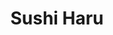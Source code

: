 ---
layout: place
title: "Sushi Haru"
permalink: /missouri/kansas-city/sushi-haru.html
stateAbbr: MO
stateName: Missouri
cityName: Kansas City
seo:
  name: "Sushi Haru"
  type: Restaurant
  links: https://www.sushiharukc.com/#/
description: "Shopping-center sushi joint with a big menu of hand rolls, sashimi, maki & nigiri, plus bento boxes. Sushi Haru serves delicious sushi in Kansas City, Missouri. Try fresh Japanese dishes for a great dining experience. Available for takeout, delivery, lunch, and dinner."
place_id: ChIJwcoaa3zCwIcRHFISp46EU1M
photos:
  - name: >-
      places/ChIJwcoaa3zCwIcRHFISp46EU1M/photos/AeeoHcLTlyb02JHhnenTyYCExNfu5QYfiPpmypahEn5wKM3qCiVZYwAel2EI0j9vW5uWKPVenI_1mac7n3xJe0p2t-9ErTdL3AOfL6UlDnRLvncp44JESamwgUJBH17NYGd58GBFq5UxZL50YK4Se5cyNxiHvZ1AHDWFWaf3_fnzPViDKqM14IF4HVlEQCRdawwXmza8gZYK_ndLDr34YuImeGmRFJlzHVBKCfd-oVecmVin2LxyaNDh4FUL3jRrgH3ffj7_fi-Bfg-lJgTfk_giOUxeABAiTKRv-dopVH6UPYsd8crfiL7y2sYNUCaLN8VF6tQqqbXRSIO_APn9QodkD87sN7JzQIsOHgbd9v1vgacaD7OwB08fVjSDnLUreFLS6gS_1X8ZP-DYxw-wXZkOc0hc62R2g6zMJW1sna35FDS_0A
    widthPx: 3024
    heightPx: 4032
    authorAttributions:
      - displayName: Jose Santiago
        uri: https://maps.google.com/maps/contrib/117623414487358497758
        photoUri: >-
          https://lh3.googleusercontent.com/a-/ALV-UjWdAefXOjrLORq-oFEVqt9cxUCB3iOtNaHDHe2JgVx1dFkxu2Aa=s100-p-k-no-mo
    flagContentUri: >-
      https://www.google.com/local/imagery/report/?cb_client=maps_api_places.places_api&image_key=!1e10!2sCIHM0ogKEICAgIDNmbOWEw&hl=en-US
    googleMapsUri: >-
      https://www.google.com/maps/place//data=!3m4!1e2!3m2!1sCIHM0ogKEICAgIDNmbOWEw!2e10!4m2!3m1!1s0x87c0c27c6b1acac1:0x5353848ea712521c
  - name: >-
      places/ChIJwcoaa3zCwIcRHFISp46EU1M/photos/AeeoHcKhW1Ho_QzArFSxqqXo6gPaGBF_raCIJrAOAi9tq_0v1XHWHdPS0g0ZqxCbS3zrv2uFnr05839SeFMN356pUGYgAtFDL8zfa6lzLyMBLDJbV1cGV3t3IN1At0D43kpb9mdS9isoljL0zbaSeFjCU5ApsYTJ3TKQKuSMxvyhN9J2Vam4B10lW7eXwz5KxGeoezolWIHbBB_kMqa6CDy43a-5xkMuyJne7LT4LKdR5py5tU7OqmdnKSaiYh7T2Pn5yjwaRUJVEBNCxTkebfwpsXXLMo__h7gGDvGzoduqI-KfxDZ768FoDpvfWExkGqXI5-bsH1Z68WGFJ8n33_-3VdHNEF-htDFZkAhW8rN-r_N1Put1RgipYTzcquLdFiLelR6dHsUWICcaxJj5pDs8-Fjli2UTzaOM3Qp_3Nc6nAb82udC
    widthPx: 4032
    heightPx: 3024
    authorAttributions:
      - displayName: Ethan Wolf
        uri: https://maps.google.com/maps/contrib/104118661340262953631
        photoUri: >-
          https://lh3.googleusercontent.com/a-/ALV-UjUTopW-1mxIMBpOAvCbnbvi8lm3O8D6PMyqPeavuNjm987Ecio=s100-p-k-no-mo
    flagContentUri: >-
      https://www.google.com/local/imagery/report/?cb_client=maps_api_places.places_api&image_key=!1e10!2sCIHM0ogKEICAgMDozMiKkAE&hl=en-US
    googleMapsUri: >-
      https://www.google.com/maps/place//data=!3m4!1e2!3m2!1sCIHM0ogKEICAgMDozMiKkAE!2e10!4m2!3m1!1s0x87c0c27c6b1acac1:0x5353848ea712521c
  - name: >-
      places/ChIJwcoaa3zCwIcRHFISp46EU1M/photos/AeeoHcJzat6LKWqwsJ3lcVyjXyQ7dPuY-POMRlG9RGucO2rjTkpcK2EmoW4wUB7oLCch4pCWPxcZtliDTb1XrisocLmU4qer6LZ-s8NeuUQHv5LglwFC7FEYAe5-wemC3GVo1raHC4dJmTNZgnvv6TKg_n59Hbys8JwwWOnMfDaB5HepwQEN0rf2ibhyz-bBffCksK2ySeV_sIsFsc2fiYtKAHhWzSKUsLpiHAMF8tqDaB_SSUjWKFVTbD4X78tiyr9oRffy2hwQM8E8KYFvjD5Mx35KzLlumEItTOP9F_oKpfQbgkTbhnHhsFbqrXuM-UW_1YLwWB6vzzveR4wv9UytEDGzgczIPBlrFjkOGSoCP2KfEoBbXH1PwXlh3gCOaPPxQaWbAJVEEXVY54hcZCI0pMr2eD1_2ccqct_eAXnZXS4
    widthPx: 3983
    heightPx: 2958
    authorAttributions:
      - displayName: Andrew
        uri: https://maps.google.com/maps/contrib/118409074465762247201
        photoUri: >-
          https://lh3.googleusercontent.com/a-/ALV-UjW9Z3PKh86stFOcG9HNkrgJ-99VeXW4SrqI2DxADKo1VyRFiCO8ZQ=s100-p-k-no-mo
    flagContentUri: >-
      https://www.google.com/local/imagery/report/?cb_client=maps_api_places.places_api&image_key=!1e10!2sCIHM0ogKEICAgIDj9tDcdw&hl=en-US
    googleMapsUri: >-
      https://www.google.com/maps/place//data=!3m4!1e2!3m2!1sCIHM0ogKEICAgIDj9tDcdw!2e10!4m2!3m1!1s0x87c0c27c6b1acac1:0x5353848ea712521c
  - name: >-
      places/ChIJwcoaa3zCwIcRHFISp46EU1M/photos/AeeoHcJacRkE3sVVQBJXA9D-kcpbJnWc9lRPejT1RV0bCUQTEGdtFHKLb7313LN8Qa-sShftlPbZfP_gtnDSDOlJgkGvsaWskdjCFzF2urmZVQLa18KsemAOXrS7iFA0jk-2MQ_nUPY-kj697suRwUM_vWlC519je2R-GO9CGHZwWB8yc153-gEjxbcxn65b9QMymBnAf6_vgeVmcYF4kUJxA0yKiPYfYnWAF5pYgvI1cAFE9olx_gaT3--ByotJ_89OADFd1TP_GBZ0WgBD4TtLHbQAP_O41v8f7Y6lEwgtlAuIC27Tn16UMfgSSzR0nmA2e9qK0pE3ZE1aAQ3kKoInd1W-r98Axn_Imz0irEEXtDcT15MwmVgCgigNzxbkWSchbvBSzUvxqoAbaAKy8lm_b3xnOv3RmPf7-ckclBB3W1CnJXQ
    widthPx: 3072
    heightPx: 3469
    authorAttributions:
      - displayName: Andrew
        uri: https://maps.google.com/maps/contrib/118409074465762247201
        photoUri: >-
          https://lh3.googleusercontent.com/a-/ALV-UjW9Z3PKh86stFOcG9HNkrgJ-99VeXW4SrqI2DxADKo1VyRFiCO8ZQ=s100-p-k-no-mo
    flagContentUri: >-
      https://www.google.com/local/imagery/report/?cb_client=maps_api_places.places_api&image_key=!1e10!2sCIHM0ogKEICAgIDj9tDctwE&hl=en-US
    googleMapsUri: >-
      https://www.google.com/maps/place//data=!3m4!1e2!3m2!1sCIHM0ogKEICAgIDj9tDctwE!2e10!4m2!3m1!1s0x87c0c27c6b1acac1:0x5353848ea712521c
  - name: >-
      places/ChIJwcoaa3zCwIcRHFISp46EU1M/photos/AeeoHcLHbw5iFYTZeskkH1w0VaOfT2KmdCIu6nZsMnw8Dj2PfgGQ5bQzEPNV2LwLzhWmxqLJHJfEMAEySzCo5_CHASMqIkQPhT8NgCin4_VkkcGLsWVyzy82x7TFgGgGCURRBKOox-ezLq8siwJ0-vf9lbheZAYFu9FKuj0HBX5Htag7qUmwiPs7C7wwL93Ndm1Cr2sD8UEeBuZhZsJ3hGiEQCZB970XTO8W49EQAUSy6MrcLbMQkKTLKnX_b3PYKK0th6IfUj2hJBIawwlGQbUaMpmyrWv3TbWosnRH8PHaKZ1RuGJZnTLQjJApIw6WyhJsd8ixGZg8x_74q8qM2T1kd6vgEC12Y646B7sPgV4wLJQtQBjcIgj1oi2hFpCZySgqfZlECgwPr1B8eCsSZof69BeyS2fGo4MLGY8mdkQ4arcaww
    widthPx: 3024
    heightPx: 4032
    authorAttributions:
      - displayName: Jim B
        uri: https://maps.google.com/maps/contrib/118237789055746180476
        photoUri: >-
          https://lh3.googleusercontent.com/a-/ALV-UjXLVlh315ic6RqGbQRmZZLp8fSlcnRyeaJlaJtLvC185gJ6E1pgZg=s100-p-k-no-mo
    flagContentUri: >-
      https://www.google.com/local/imagery/report/?cb_client=maps_api_places.places_api&image_key=!1e10!2sCIHM0ogKEICAgICL7LCuSA&hl=en-US
    googleMapsUri: >-
      https://www.google.com/maps/place//data=!3m4!1e2!3m2!1sCIHM0ogKEICAgICL7LCuSA!2e10!4m2!3m1!1s0x87c0c27c6b1acac1:0x5353848ea712521c
  - name: >-
      places/ChIJwcoaa3zCwIcRHFISp46EU1M/photos/AeeoHcLkBvMVt05ihR1clHGslx6CurgbfjKqTzLFpcN620OZbHSfO5MaVt9NM657GrGRmtgIfnpcUlRgzFIMZd8IXekfqXLY7lrzPanzowVI9xtNpOZ8nc3SvQM2neA-CLT1uo2u7LP55SRylksgHxqk4qOxKc1tmZBgCtA_NbEf5KIIFaGc3U_4lSAnhs_JHuIo-RlqwftEESL2HNCaVYjl8gIdLNH6u9W2aMjmfZhyKfZj0-3RhICRgiBO0iHG8tyZ6CMESVpTzGX4Ca4RNrF74fODuJQn4YBKLJ8tZaIIhknypY3N3BeOFRo6OGIhCzU53Z9oqb4LnkUUXPdxSoZ-RsHX4zNDbEktS6vniUMLzlvKFkUJZhkjp6l5TVnVNksn79jGuptxM-OZfaRwGX35EuffnqiFwgT4296E0xjHKEUVqJTi
    widthPx: 3072
    heightPx: 3270
    authorAttributions:
      - displayName: Andrew
        uri: https://maps.google.com/maps/contrib/118409074465762247201
        photoUri: >-
          https://lh3.googleusercontent.com/a-/ALV-UjW9Z3PKh86stFOcG9HNkrgJ-99VeXW4SrqI2DxADKo1VyRFiCO8ZQ=s100-p-k-no-mo
    flagContentUri: >-
      https://www.google.com/local/imagery/report/?cb_client=maps_api_places.places_api&image_key=!1e10!2sCIHM0ogKEICAgIDj9tDclwE&hl=en-US
    googleMapsUri: >-
      https://www.google.com/maps/place//data=!3m4!1e2!3m2!1sCIHM0ogKEICAgIDj9tDclwE!2e10!4m2!3m1!1s0x87c0c27c6b1acac1:0x5353848ea712521c
  - name: >-
      places/ChIJwcoaa3zCwIcRHFISp46EU1M/photos/AeeoHcKb1UQnismpg2eeQVEB0FmZe0IMhHGS9U3j7qDhXeeEoAASNVzJlt2vYKXJEkpMHkE9-uzvYnlDnTVW5VrWmtqXeJRPsrfxy2EP3bMbyLFR6TcL3-ajxGeRTUriZQA7JFzuvlTKtr3ACB7B1s0085q4b5_SogSwnn4QhkB8jUlJXuUOU2aR_4Xd0YxS-Gs_WV4MFxgh2UqblLdbAI51I767GkBhOsH9DNpOvkkQYTzR5NyycexUuL985LGa8KiPtnd5t8CTNR3cBS9kMrIDcvU3OT5vYEK0hHskP4o-atO-XbHwUDp8zWFl79yWq0zEX4iO6AR4Ujipnw9v6J1pSvdAPiqiI7v5VzROzvT5t3dpRPUUdCDIPa7kgM2oYJMM6Mr7U3Tnn2p4p6_K3TRKxSUMAfdP0Wk6yyTMeswMlQ8ypw
    widthPx: 4032
    heightPx: 3024
    authorAttributions:
      - displayName: Sarah Gonzalez
        uri: https://maps.google.com/maps/contrib/101315465100908224140
        photoUri: >-
          https://lh3.googleusercontent.com/a-/ALV-UjU766LUIkJ3ooFCczXXYywlipV11q1Pg0qk2KuJ5cvVnBOe00cDww=s100-p-k-no-mo
    flagContentUri: >-
      https://www.google.com/local/imagery/report/?cb_client=maps_api_places.places_api&image_key=!1e10!2sCIHM0ogKEICAgICMrM6DVQ&hl=en-US
    googleMapsUri: >-
      https://www.google.com/maps/place//data=!3m4!1e2!3m2!1sCIHM0ogKEICAgICMrM6DVQ!2e10!4m2!3m1!1s0x87c0c27c6b1acac1:0x5353848ea712521c
  - name: >-
      places/ChIJwcoaa3zCwIcRHFISp46EU1M/photos/AeeoHcJi13AqBE6Hvo_JSk9chGBLU3OUXp9vOPqKdT3C8t34uch71pFHRWZjMgGRSviH-9hn83evY4YCflkvz_wO5AoQQ5McrKLs03o0a8Vz2F60x3hHsp06GLxwWnSEtkcpBEIJCF-YTuq-2KdsTgLICJEqg10TT-GBvx-RdxIus3Ky83uWPEq2EegKolQzCFoeFs2khzi5Iu1q1xDn8IHYGRpVeLEyhXsl4MO3zmvQy0v3Nmw9U1KzRKHi4F75_ANqOdl7axiIroD-9GZ3iBSR2fhedB7RqLAEv9gz5IWFXivVEdKX5Nmdx3AxknYcrUncuwXxSWFf986NzS4TS6DkiVVr-nSggWHif9kPuMPSBajbcCK-GVaEUwihXp6aY39qcbMBxB7vLYJguy3xKZ6GHqpKI56tnIq-dDtMFnZkyklOSA
    widthPx: 3024
    heightPx: 4032
    authorAttributions:
      - displayName: Jim B
        uri: https://maps.google.com/maps/contrib/118237789055746180476
        photoUri: >-
          https://lh3.googleusercontent.com/a-/ALV-UjXLVlh315ic6RqGbQRmZZLp8fSlcnRyeaJlaJtLvC185gJ6E1pgZg=s100-p-k-no-mo
    flagContentUri: >-
      https://www.google.com/local/imagery/report/?cb_client=maps_api_places.places_api&image_key=!1e10!2sCIHM0ogKEICAgIDniN26DA&hl=en-US
    googleMapsUri: >-
      https://www.google.com/maps/place//data=!3m4!1e2!3m2!1sCIHM0ogKEICAgIDniN26DA!2e10!4m2!3m1!1s0x87c0c27c6b1acac1:0x5353848ea712521c
  - name: >-
      places/ChIJwcoaa3zCwIcRHFISp46EU1M/photos/AeeoHcITJwrcnV8Pxt-4OR3d5z9knJTRAjvfyd7-Rsv_KqQr40NjFotVqOgiRYVZkD5zuYQNq9kU4i3Uzxh1d1gd6gGZFIhpsKIXLkXbmN4Vxdf7OYxuFHwdD7uZE4zTtJmdemvt-cufP8CMk401z_sRgciHuLfY5sl3jkncWHQek114rVaRa5ovvMZZot7CEc-8AnyB_3hGRtyZaa8Vg00v0vY7B8EQYZHyjIIeVPN5NPRw8OHJgqT07EoZu-9Xfl-RQwEkWu5dAcYF_6HoUZv0i-obJqxgYGYAjIU5T2ekA5LtpVSE4BfU5Pv4jQ5_2BRSenvrTrwg09lM7GgUBd7jltCQtXn2Vl7LA4V75sWH_d3HB2rauuedZ0AWb4w7ejO8uL73DY4yCc5ZGMkRGSwRDMEqoYLFtPq3qi3Pdwj4GdMx5aMl
    widthPx: 4000
    heightPx: 3000
    authorAttributions:
      - displayName: Ash
        uri: https://maps.google.com/maps/contrib/108295997888613664141
        photoUri: >-
          https://lh3.googleusercontent.com/a-/ALV-UjUgwwKRzaKgUmOH3Z-3pPu66_ekoCOWyy8qa8uZvUgA5WPSUT5B=s100-p-k-no-mo
    flagContentUri: >-
      https://www.google.com/local/imagery/report/?cb_client=maps_api_places.places_api&image_key=!1e10!2sCIHM0ogKEICAgICDwqm06gE&hl=en-US
    googleMapsUri: >-
      https://www.google.com/maps/place//data=!3m4!1e2!3m2!1sCIHM0ogKEICAgICDwqm06gE!2e10!4m2!3m1!1s0x87c0c27c6b1acac1:0x5353848ea712521c
  - name: >-
      places/ChIJwcoaa3zCwIcRHFISp46EU1M/photos/AeeoHcIW0p_-h89avBpr3dUg8zU-XEETbHGTQiNiWSEHYMbDo8cQXTown8OxIzUQrWNOpmwyq24mUx0pkib3EBHit1YW7yq2QrZ0m811W4iNLlGIKP8Cz5TVq8KnGC2t17q7V-1U0I45y5zA1Z5CIYWn0Xr_GW-C5zyZaVQIaQIoRX6qIH5yiTmmDPbpxrlT7srP4mDIyMTBRTJ4_JtBbDgMBzvLAZegXVO7DXtCXnXPPP1HLOrRxi8d3obJ6BEbOUqBHkCFlBdM_kh9CD-rf9kBCIIMCB73ORqW7rPv6TYC3j7meTAZcYGdQ2DFAawvItEb1HCGVd4FlLe35ODim_O1QdNyyfOYoLXh3C0lYykTEI95yx-Zbrt4dF5WXZxMHyLH0qlNOG9aGv_B4UgOml01H7KIIpu9KZnGFk2VALvqJ-i5J8c
    widthPx: 3024
    heightPx: 4032
    authorAttributions:
      - displayName: Troy Roth
        uri: https://maps.google.com/maps/contrib/109157248799745261664
        photoUri: >-
          https://lh3.googleusercontent.com/a-/ALV-UjU2X4GA7LHNgpqW-MXiO5OHLPlTij9ZQ22sab83Akma3Fvxz7xM=s100-p-k-no-mo
    flagContentUri: >-
      https://www.google.com/local/imagery/report/?cb_client=maps_api_places.places_api&image_key=!1e10!2sCIHM0ogKEICAgICro5-2mAE&hl=en-US
    googleMapsUri: >-
      https://www.google.com/maps/place//data=!3m4!1e2!3m2!1sCIHM0ogKEICAgICro5-2mAE!2e10!4m2!3m1!1s0x87c0c27c6b1acac1:0x5353848ea712521c
address: 13133 State Line Rd, Kansas City, MO 64145, USA
street: 13133 State Line Rd
city: Kansas City
state: MO
zip: '64145'
country: USA
neighborhood: Martin City
latitude: '38.890091'
longitude: '-94.606113'
accessibility_options:
  wheelchairAccessibleParking: true
  wheelchairAccessibleEntrance: true
  wheelchairAccessibleRestroom: true
  wheelchairAccessibleSeating: true
business_status: OPERATIONAL
name: Sushi Haru
google_maps_links:
  directionsUri: >-
    https://www.google.com/maps/dir//''/data=!4m7!4m6!1m1!4e2!1m2!1m1!1s0x87c0c27c6b1acac1:0x5353848ea712521c!3e0
  placeUri: https://maps.google.com/?cid=6004288476438221340
  writeAReviewUri: >-
    https://www.google.com/maps/place//data=!4m3!3m2!1s0x87c0c27c6b1acac1:0x5353848ea712521c!12e1
  reviewsUri: >-
    https://www.google.com/maps/place//data=!4m4!3m3!1s0x87c0c27c6b1acac1:0x5353848ea712521c!9m1!1b1
  photosUri: >-
    https://www.google.com/maps/place//data=!4m3!3m2!1s0x87c0c27c6b1acac1:0x5353848ea712521c!10e5
primary_type: Sushi Restaurant
opening_hours:
  regular: null
  current: null
secondary_opening_hours:
  regular:
    weekdayDescriptions: null
    type: null
  current:
    weekdayDescriptions: null
    type: null
phone: (816) 942-1333
price_level: PRICE_LEVEL_MODERATE
price_range: $20 &ndash; $30
rating: '4.6'
rating_count: 0
website: https://www.sushiharukc.com/#/
reviews:
  - name: >-
      places/ChIJwcoaa3zCwIcRHFISp46EU1M/reviews/ChZDSUhNMG9nS0VJQ0FnSUNYNGJuTEd3EAE
    relativePublishTimeDescription: 5 months ago
    rating: 5
    text:
      text: >-
        This was my second visit, and I noticed some changes in the ambiance
        since my last trip in 2018. The Japanese floor tables (chabudai) have
        been replaced by traditional tables.


        The staff was friendly, and our group of five received our orders in
        just 5-10 minutes. I tried the Chicken Teriyaki and KC Strip steak combo
        lunch plate, which came with clear soup and salad first, followed by the
        combo.


        The plate was a perfect balance of greens, rice, and protein, and I
        loved it. My friends enjoyed their sushi and rolls as well. We visited
        quite late for lunch, so the place wasn’t busy at all.
      languageCode: en
    originalText:
      text: >-
        This was my second visit, and I noticed some changes in the ambiance
        since my last trip in 2018. The Japanese floor tables (chabudai) have
        been replaced by traditional tables.


        The staff was friendly, and our group of five received our orders in
        just 5-10 minutes. I tried the Chicken Teriyaki and KC Strip steak combo
        lunch plate, which came with clear soup and salad first, followed by the
        combo.


        The plate was a perfect balance of greens, rice, and protein, and I
        loved it. My friends enjoyed their sushi and rolls as well. We visited
        quite late for lunch, so the place wasn’t busy at all.
      languageCode: en
    authorAttribution:
      displayName: Sathish Nagabooshanam
      uri: https://www.google.com/maps/contrib/110943112224534832202/reviews
      photoUri: >-
        https://lh3.googleusercontent.com/a-/ALV-UjUFqwxGU_gbV_HyVZ4GOB_-e3_d4BnY0QpK5wwLd5E_O3wU7BkK=s128-c0x00000000-cc-rp-mo-ba4
    publishTime: '2024-10-17T13:31:39.695628Z'
    flagContentUri: >-
      https://www.google.com/local/review/rap/report?postId=ChZDSUhNMG9nS0VJQ0FnSUNYNGJuTEd3EAE&d=17924085&t=1
    googleMapsUri: >-
      https://www.google.com/maps/reviews/data=!4m6!14m5!1m4!2m3!1sChZDSUhNMG9nS0VJQ0FnSUNYNGJuTEd3EAE!2m1!1s0x87c0c27c6b1acac1:0x5353848ea712521c
  - name: >-
      places/ChIJwcoaa3zCwIcRHFISp46EU1M/reviews/ChZDSUhNMG9nS0VJQ0FnSURYeXVEalBREAE
    relativePublishTimeDescription: 5 months ago
    rating: 5
    text:
      text: >-
        The food and service at the restaurant was exceptional. Our waitress was
        incredibly friendly and efficient, and the food arrived fast and was
        delicious. The presentation was visually appealing and looked fantastic.
        The restaurant was elegantly furnished and was not very loud. Overall,
        it’s easily one of the best sushi places in the area.
      languageCode: en
    originalText:
      text: >-
        The food and service at the restaurant was exceptional. Our waitress was
        incredibly friendly and efficient, and the food arrived fast and was
        delicious. The presentation was visually appealing and looked fantastic.
        The restaurant was elegantly furnished and was not very loud. Overall,
        it’s easily one of the best sushi places in the area.
      languageCode: en
    authorAttribution:
      displayName: David Grandcolas
      uri: https://www.google.com/maps/contrib/114914470353703265901/reviews
      photoUri: >-
        https://lh3.googleusercontent.com/a-/ALV-UjWA96luGhajFthBkJ2yUPGZXkoHS2YdaY7ZSTwKx9WQyct60mLM=s128-c0x00000000-cc-rp-mo-ba3
    publishTime: '2024-10-26T00:51:30.013506Z'
    flagContentUri: >-
      https://www.google.com/local/review/rap/report?postId=ChZDSUhNMG9nS0VJQ0FnSURYeXVEalBREAE&d=17924085&t=1
    googleMapsUri: >-
      https://www.google.com/maps/reviews/data=!4m6!14m5!1m4!2m3!1sChZDSUhNMG9nS0VJQ0FnSURYeXVEalBREAE!2m1!1s0x87c0c27c6b1acac1:0x5353848ea712521c
  - name: >-
      places/ChIJwcoaa3zCwIcRHFISp46EU1M/reviews/ChZDSUhNMG9nS0VJQ0FnSURqOXREY1p3EAE
    relativePublishTimeDescription: 11 months ago
    rating: 5
    text:
      text: >-
        We had a great experience from start to finish. The interior of the
        restaurant was warm and inviting. The staff was friendly, helpful and
        attentive. The robust menu had something for everyone. We enjoyed a
        variety of sushi rolls which were all fresh, creative and delicious.
      languageCode: en
    originalText:
      text: >-
        We had a great experience from start to finish. The interior of the
        restaurant was warm and inviting. The staff was friendly, helpful and
        attentive. The robust menu had something for everyone. We enjoyed a
        variety of sushi rolls which were all fresh, creative and delicious.
      languageCode: en
    authorAttribution:
      displayName: Andrew
      uri: https://www.google.com/maps/contrib/118409074465762247201/reviews
      photoUri: >-
        https://lh3.googleusercontent.com/a-/ALV-UjW9Z3PKh86stFOcG9HNkrgJ-99VeXW4SrqI2DxADKo1VyRFiCO8ZQ=s128-c0x00000000-cc-rp-mo-ba8
    publishTime: '2024-05-03T02:25:34.553358Z'
    flagContentUri: >-
      https://www.google.com/local/review/rap/report?postId=ChZDSUhNMG9nS0VJQ0FnSURqOXREY1p3EAE&d=17924085&t=1
    googleMapsUri: >-
      https://www.google.com/maps/reviews/data=!4m6!14m5!1m4!2m3!1sChZDSUhNMG9nS0VJQ0FnSURqOXREY1p3EAE!2m1!1s0x87c0c27c6b1acac1:0x5353848ea712521c
  - name: >-
      places/ChIJwcoaa3zCwIcRHFISp46EU1M/reviews/ChZDSUhNMG9nS0VJQ0FnSUNybzUtMktBEAE
    relativePublishTimeDescription: 9 months ago
    rating: 5
    text:
      text: >-
        This small hole in the wall probably has some of the best sushi on state
        line. The service was outstanding as we were greeted and seated almost
        immediately with a big friendly smile. The restaurant itself was very
        clean and orderly. I got some salmon Nigiri, miso soup and sea food
        tempura combination. My partner got the rainbow roll and a variety roll.
        The fish tasted fresh, the tempura was extra crispy and our edamame was
        seasoned to perfection. It was very nice to have multiple other options
        incase you want something other than sushi. Overall this experience is
        well worth the price you get!
      languageCode: en
    originalText:
      text: >-
        This small hole in the wall probably has some of the best sushi on state
        line. The service was outstanding as we were greeted and seated almost
        immediately with a big friendly smile. The restaurant itself was very
        clean and orderly. I got some salmon Nigiri, miso soup and sea food
        tempura combination. My partner got the rainbow roll and a variety roll.
        The fish tasted fresh, the tempura was extra crispy and our edamame was
        seasoned to perfection. It was very nice to have multiple other options
        incase you want something other than sushi. Overall this experience is
        well worth the price you get!
      languageCode: en
    authorAttribution:
      displayName: Troy Roth
      uri: https://www.google.com/maps/contrib/109157248799745261664/reviews
      photoUri: >-
        https://lh3.googleusercontent.com/a-/ALV-UjU2X4GA7LHNgpqW-MXiO5OHLPlTij9ZQ22sab83Akma3Fvxz7xM=s128-c0x00000000-cc-rp-mo-ba4
    publishTime: '2024-07-10T21:28:15.451064Z'
    flagContentUri: >-
      https://www.google.com/local/review/rap/report?postId=ChZDSUhNMG9nS0VJQ0FnSUNybzUtMktBEAE&d=17924085&t=1
    googleMapsUri: >-
      https://www.google.com/maps/reviews/data=!4m6!14m5!1m4!2m3!1sChZDSUhNMG9nS0VJQ0FnSUNybzUtMktBEAE!2m1!1s0x87c0c27c6b1acac1:0x5353848ea712521c
  - name: >-
      places/ChIJwcoaa3zCwIcRHFISp46EU1M/reviews/ChdDSUhNMG9nS0VJQ0FnSURSc2IzVW9nRRAB
    relativePublishTimeDescription: 6 months ago
    rating: 5
    text:
      text: >-
        4/26/2023 was my first visit to Sushi Haru. My first thoughts when
        walking in were, wow this place looks nice, clean, and well decorated.
        The place was larger than I thought with table choices for 2, 4, 6, or
        extra large booths that might seat 8 people.

        The crab Rangoon appetizer was perfect and the 6 crab Rangoon were at
        least 60% larger than I am used to seeing. Our Sushi rolls arrived about
        the same time we finished the appetizer. The rolls were excellent. I was
        surprised that they were warm and lightly fried with a delicate crisp
        crust on the out side. The texture and flavor were both perfect. I will
        be back for more very soon. I want to try all of the many roll options
        that they offer. In my opinion, the prices were very reasonable and a
        little cheaper than another place where I had Sushi a few days before I
        dined here.

        Check out their menu. They have a lot of dishes, huge Sushi roll
        selection, and group options.
      languageCode: en
    originalText:
      text: >-
        4/26/2023 was my first visit to Sushi Haru. My first thoughts when
        walking in were, wow this place looks nice, clean, and well decorated.
        The place was larger than I thought with table choices for 2, 4, 6, or
        extra large booths that might seat 8 people.

        The crab Rangoon appetizer was perfect and the 6 crab Rangoon were at
        least 60% larger than I am used to seeing. Our Sushi rolls arrived about
        the same time we finished the appetizer. The rolls were excellent. I was
        surprised that they were warm and lightly fried with a delicate crisp
        crust on the out side. The texture and flavor were both perfect. I will
        be back for more very soon. I want to try all of the many roll options
        that they offer. In my opinion, the prices were very reasonable and a
        little cheaper than another place where I had Sushi a few days before I
        dined here.

        Check out their menu. They have a lot of dishes, huge Sushi roll
        selection, and group options.
      languageCode: en
    authorAttribution:
      displayName: Jim B
      uri: https://www.google.com/maps/contrib/118237789055746180476/reviews
      photoUri: >-
        https://lh3.googleusercontent.com/a-/ALV-UjXLVlh315ic6RqGbQRmZZLp8fSlcnRyeaJlaJtLvC185gJ6E1pgZg=s128-c0x00000000-cc-rp-mo-ba5
    publishTime: '2024-10-02T13:46:24.409731Z'
    flagContentUri: >-
      https://www.google.com/local/review/rap/report?postId=ChdDSUhNMG9nS0VJQ0FnSURSc2IzVW9nRRAB&d=17924085&t=1
    googleMapsUri: >-
      https://www.google.com/maps/reviews/data=!4m6!14m5!1m4!2m3!1sChdDSUhNMG9nS0VJQ0FnSURSc2IzVW9nRRAB!2m1!1s0x87c0c27c6b1acac1:0x5353848ea712521c
parking_options:
  freeParkingLot: true
  freeStreetParking: true
  valetParking: false
payment_options:
  acceptsCreditCards: true
  acceptsDebitCards: true
  acceptsCashOnly: false
  acceptsNfc: true
allow_dogs: null
curbside_pickup: null
delivery: true
dine_in: true
good_for_children: true
good_for_groups: true
good_for_sports: true
live_music: false
menu_for_children: true
outdoor_seating: false
reservable: true
restroom: true
serves_beer: true
serves_breakfast: false
serves_brunch: false
serves_cocktails: true
serves_coffee: null
serves_dinner: true
serves_dessert: true
serves_lunch: true
serves_vegetarian_food: true
serves_wine: true
takeout: true
update_category: essentials
summary: >-
  Shopping-center sushi joint with a big menu of hand rolls, sashimi, maki &
  nigiri, plus bento boxes.

---